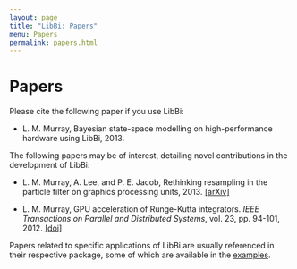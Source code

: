 ```yaml
---
layout: page
title: "LibBi: Papers"
menu: Papers
permalink: papers.html
---
```


Papers
======

Please cite the following paper if you use LibBi:

* L. M. Murray, Bayesian state-space modelling on high-performance hardware
  using LibBi, 2013.

The following papers may be of interest, detailing novel contributions in the
development of LibBi:

* L. M. Murray, A. Lee, and P. E. Jacob, Rethinking resampling in the particle
  filter on graphics processing units, 2013. [\[arXiv\]](http://arxiv.org/abs/1301.4019)

* L. M. Murray, GPU acceleration of Runge-Kutta integrators. *IEEE
  Transactions on Parallel and Distributed Systems*, vol. 23, pp. 94-101,
  2012. [\[doi\]](http://dx.doi.org/10.1109/TPDS.2011.61)

Papers related to specific applications of LibBi are usually referenced in
their respective package, some of which are available in the
[examples](/examples.html).
